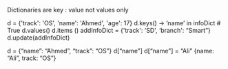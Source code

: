 Dictionaries 
are key : value not values only 

d = {'track': 'OS', 'name': 'Ahmed', 'age': 17}
d.keys() -> ‘name’ in infoDict # True
d.values() 
d.items ()
addInfoDict = {'track': ‘SD', ‘branch': “Smart”}
d.update(addInfoDict)


d = {“name”: “Ahmed”, “track”: “OS”}
d[“name”]
d[“name”] = “Ali”
{name: “Ali”, track: “OS”}